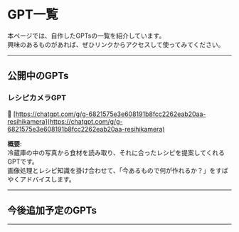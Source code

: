 # GPT一覧

本ページでは、自作したGPTsの一覧を紹介しています。  
興味のあるものがあれば、ぜひリンクからアクセスして使ってみてください。

---

## 公開中のGPTs

### レシピカメラGPT  
📎 [https://chatgpt.com/g/g-6821575e3e608191b8fcc2262eab20aa-resihikamera](https://chatgpt.com/g/g-6821575e3e608191b8fcc2262eab20aa-resihikamera)

**概要**:  
冷蔵庫の中の写真から食材を読み取り、それに合ったレシピを提案してくれるGPTです。  
画像処理とレシピ知識を掛け合わせて、「今あるもので何が作れるか？」をすばやくアドバイスします。

---

##  今後追加予定のGPTs


---

